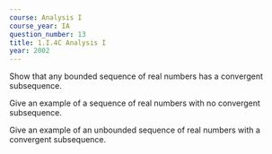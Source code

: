 ```yaml
---
course: Analysis I
course_year: IA
question_number: 13
title: 1.I.4C Analysis I
year: 2002
---
```



Show that any bounded sequence of real numbers has a convergent subsequence.

Give an example of a sequence of real numbers with no convergent subsequence.

Give an example of an unbounded sequence of real numbers with a convergent subsequence.